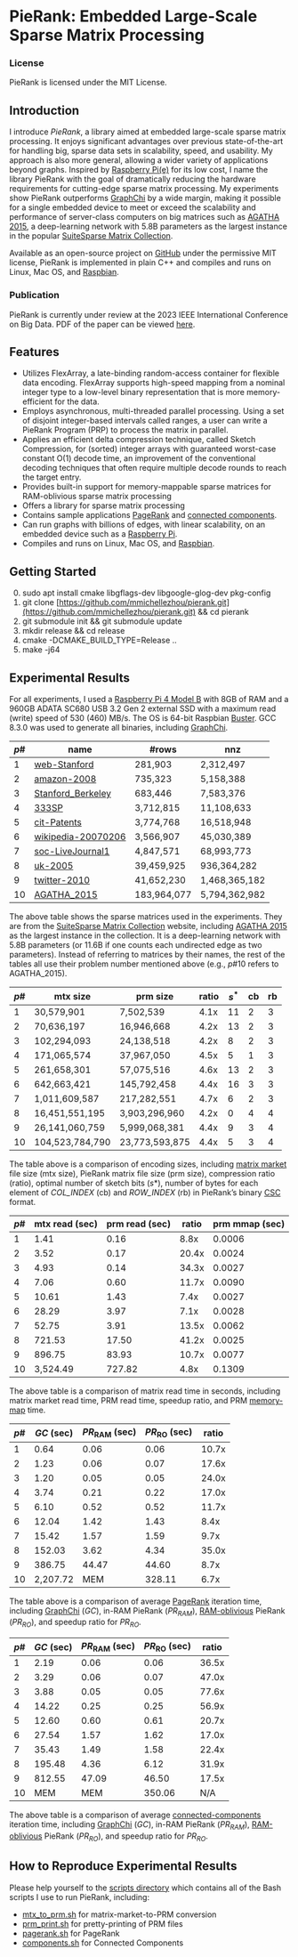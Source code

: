 # PieRank: Embedded Large-Scale Sparse Matrix Processing

 
### License

PieRank is licensed under the MIT License.


## Introduction

I introduce *PieRank*, a library aimed at embedded large-scale sparse matrix processing. It enjoys significant advantages over previous state-of-the-art for handling big, sparse data sets in scalability, speed, and usability. My approach is also more general, allowing a wider variety of applications beyond graphs. Inspired by [Raspberry Pi(e)](https://www.raspberrypi.org/) for its low cost, I name the library PieRank with the goal of dramatically reducing the hardware requirements  for cutting-edge sparse matrix processing. My experiments show PieRank outperforms [GraphChi](https://github.com/GraphChi/graphchi-cpp) by a wide margin, making it possible for a single embedded device to meet or exceed the scalability and performance of server-class computers on big matrices such as [AGATHA 2015](https://sparse.tamu.edu/Sybrandt/AGATHA_2015), a deep-learning network with 5.8B parameters as the largest instance in the popular [SuiteSparse Matrix Collection](https://sparse.tamu.edu/).

Available as an open-source project on [GitHub](https://github.com/mmichellezhou/pierank) under the permissive MIT license, PieRank is implemented in plain C++ and compiles and runs on Linux, Mac OS, and [Raspbian](http://www.raspbian.org/).

### Publication

PieRank is currently under review at the 2023 IEEE International Conference on Big Data. PDF of the paper can be viewed <a href="https://drive.google.com/file/d/12zmBz9jSg6DsNYV5vDceJvKcOidUlCcQ/view?usp=sharing">here</a>.


## Features

- Utilizes FlexArray, a late-binding random-access container for flexible data encoding. FlexArray supports high-speed mapping from a nominal integer type to a low-level binary representation that is more memory-efficient for the data.
- Employs asynchronous, multi-threaded parallel processing. Using a set of disjoint integer-based intervals called ranges, a user can write a PieRank Program (PRP) to process the matrix in parallel.
- Applies an efficient delta compression technique, called Sketch Compression, for (sorted) integer arrays with guaranteed worst-case constant O(1) decode time, an improvement of the conventional decoding techniques that often require multiple decode rounds to reach the target entry.
- Provides built-in support for memory-mappable sparse matrices for RAM-oblivious sparse matrix processing
- Offers a library for sparse matrix processing
- Contains sample applications [PageRank](https://github.com/mmichellezhou/pierank/blob/main/pierank/kernels/pagerank.h) and [connected components](https://github.com/mmichellezhou/pierank/blob/main/pierank/kernels/components.h).
- Can run graphs with billions of edges, with linear scalability, on an embedded device such as a [Raspberry Pi](https://www.raspberrypi.org/).
- Compiles and runs on Linux, Mac OS, and [Raspbian](http://www.raspbian.org/).

## Getting Started

0.  sudo apt install cmake libgflags-dev libgoogle-glog-dev pkg-config
1.  git clone  [https://github.com/mmichellezhou/pierank.git](https://github.com/mmichellezhou/pierank.git)  && cd pierank
2.  git submodule init && git submodule update
3.  mkdir release && cd release
4.  cmake -DCMAKE_BUILD_TYPE=Release ..
5.  make -j64


## Experimental Results

For all experiments, I used a [Raspberry Pi 4 Model B](https://www.raspberrypi.com/products/raspberry-pi-4-model-b/) with 8GB of RAM and a 960GB ADATA SC680 USB 3.2 Gen 2 external SSD with a maximum read (write) speed of 530 (460) MB/s. The OS is 64-bit Raspbian [Buster](https://www.raspberrypi.com/news/buster-the-new-version-of-raspbian/). GCC 8.3.0 was used to generate all binaries, including [GraphChi](https://github.com/GraphChi/graphchi-cpp).

| $p$\# | name               | \#rows   | nnz           |
|-|-|-|-|
| 1   | [web-Stanford](https://sparse.tamu.edu/SNAP/web-Stanford)       | 281,903     | 2,312,497     |
| 2   | [amazon-2008](https://sparse.tamu.edu/LAW/amazon-2008)      | 735,323     | 5,158,388     |
| 3   | [Stanford\_Berkeley](https://sparse.tamu.edu/Kamvar/Stanford_Berkeley) | 683,446     | 7,583,376     |
| 4   | [333SP](https://sparse.tamu.edu/DIMACS10/333SP)              | 3,712,815   | 11,108,633    |
| 5   | [cit-Patents](https://sparse.tamu.edu/SNAP/cit-Patents)        | 3,774,768   | 16,518,948    |
| 6   | [wikipedia-20070206](https://sparse.tamu.edu/Gleich/wikipedia-20070206) | 3,566,907   | 45,030,389    |
| 7   | [soc-LiveJournal1](https://sparse.tamu.edu/SNAP/soc-LiveJournal1)   | 4,847,571   | 68,993,773    |
| 8   | [uk-2005](https://sparse.tamu.edu/LAW/uk-2005)            | 39,459,925  | 936,364,282   |
| 9   | [twitter-2010](https://sparse.tamu.edu/SNAP/twitter7)       | 41,652,230  | 1,468,365,182 |
| 10  | [AGATHA\_2015](https://sparse.tamu.edu/Sybrandt/AGATHA_2015)       | 183,964,077 | 5,794,362,982 |

The above table shows the sparse matrices used in the experiments. They are from the [SuiteSparse Matrix Collection](https://sparse.tamu.edu/) website, including [AGATHA 2015](https://sparse.tamu.edu/Sybrandt/AGATHA_2015) as the largest instance in the collection. It is a deep-learning network with 5.8B parameters (or 11.6B if one counts each undirected edge as two parameters). Instead of referring to matrices by their names, the rest of the tables all use their problem number mentioned above (e.g., $p$\#10 refers to AGATHA\_2015).

| $p$\# | mtx size            | prm size | ratio | $s^*$ | cb | rb |
|-|-|-|-|-|-|-|
| 1   | 30,579,901      | 7,502,539              | 4.1x           | 11                | 2                | 3              |
| 2   | 70,636,197      | 16,946,668             | 4.2x            | 13                | 2                | 3              |
| 3   | 102,294,093     | 24,138,518             | 4.2x            | 8                 | 2                | 3              |
| 4   | 171,065,574     | 37,967,050             | 4.5x            | 5                 | 1                | 3              |
| 5   | 261,658,301     | 57,075,516             | 4.6x            | 13                | 2                | 3              |
| 6   | 642,663,421     | 145,792,458            | 4.4x            | 16                | 3                | 3              |
| 7   | 1,011,609,587   | 217,282,551            | 4.7x            | 6                 | 2                | 3              |
| 8   | 16,451,551,195  | 3,903,296,960          | 4.2x            | 0                 | 4                | 4              |
| 9   | 26,141,060,759  | 5,999,068,381          | 4.4x            | 9                 | 3                | 4              |
| 10  | 104,523,784,790 | 23,773,593,875         | 4.4x            | 5                 | 3                | 4              |

The table above is a comparison of encoding sizes, including [matrix market](https://math.nist.gov/MatrixMarket/formats.html) file size (mtx size), PieRank matrix file size (prm size), compression ratio (ratio), optimal number of sketch bits (_s_*), number of bytes for each element of *COL_INDEX* (cb) and *ROW_INDEX* (rb) in PieRank’s binary [CSC](https://en.wikipedia.org/wiki/Sparse_matrix#Compressed_sparse_column_(CSC_or_CCS)) format.

| $p$\#   |  mtx read (sec) |  prm read (sec) |  ratio | prm mmap (sec) |
|-|-|-|-|-|
| 1  | 1.41     | 0.16     | 8.8x  | 0.0006   |
| 2  | 3.52     | 0.17     | 20.4x | 0.0024   |
| 3  | 4.93     | 0.14     | 34.3x | 0.0027   |
| 4  | 7.06     | 0.60     | 11.7x | 0.0090   |
| 5  | 10.61    | 1.43     | 7.4x  | 0.0027   |
| 6  | 28.29    | 3.97     | 7.1x  | 0.0028   |
| 7  | 52.75    | 3.91     | 13.5x | 0.0062   |
| 8  | 721.53   | 17.50    | 41.2x | 0.0025   |
| 9  | 896.75   | 83.93    | 10.7x | 0.0077   |
| 10 | 3,524.49 | 727.82   | 4.8x  | 0.1309   |

The above table is a comparison of matrix read time in seconds, including matrix market read time, PRM read time, speedup ratio, and PRM [memory-map](https://en.wikipedia.org/wiki/Memory-mapped_file) time.

| $p$\# | $GC$ (sec) | $PR_\textrm{RAM}$ (sec) | $PR_\textrm{RO}$ (sec) | ratio |
|-|-|-|-|-|
| 1   | 0.64          | 0.06        | 0.06       | 10.7x |
| 2   | 1.23          | 0.06        | 0.07       | 17.6x |
| 3   | 1.20          | 0.05        | 0.05       | 24.0x |
| 4   | 3.74          | 0.21        | 0.22       | 17.0x |
| 5   | 6.10          | 0.52        | 0.52       | 11.7x |
| 6   | 12.04         | 1.42        | 1.43       | 8.4x  |
| 7   | 15.42         | 1.57        | 1.59       | 9.7x  |
| 8   | 152.03        | 3.62        | 4.34       | 35.0x |
| 9   | 386.75        | 44.47       | 44.60      | 8.7x  |
| 10  | 2,207.72      | MEM         | 328.11     | 6.7x  |


The table above is a comparison of average [PageRank](https://en.wikipedia.org/wiki/PageRank) iteration time, including [GraphChi](https://github.com/GraphChi/graphchi-cpp) (*GC*), in-RAM PieRank (*PR<sub>RAM</sub>*), [RAM-oblivious](https://en.wikipedia.org/wiki/Cache-oblivious_algorithm) PieRank (*PR<sub>RO</sub>*), and speedup ratio for *PR<sub>RO</sub>*.

| $p$\# | $GC$ (sec) | $PR_\textrm{RAM}$ (sec) | $PR_\textrm{RO}$ (sec) | ratio |
|-|-|-|-|-|
| 1   | 2.19          | 0.06        | 0.06       | 36.5x |
| 2   | 3.29          | 0.06        | 0.07       | 47.0x |
| 3   | 3.88          | 0.05        | 0.05       | 77.6x |
| 4   | 14.22         | 0.25        | 0.25       | 56.9x |
| 5   | 12.60         | 0.60        | 0.61       | 20.7x |
| 6   | 27.54         | 1.57        | 1.62       | 17.0x |
| 7   | 35.43         | 1.49        | 1.58       | 22.4x |
| 8   | 195.48        | 4.36        | 6.12       | 31.9x |
| 9   | 812.55        | 47.09       | 46.50      | 17.5x |
| 10  | MEM           | MEM         | 350.06     | N/A   |

The above table is a comparison of average [connected-components](https://en.wikipedia.org/wiki/Connected-component_labeling) iteration time, including [GraphChi](https://github.com/GraphChi/graphchi-cpp) (*GC*), in-RAM PieRank (*PR<sub>RAM</sub>*), [RAM-oblivious](https://en.wikipedia.org/wiki/Cache-oblivious_algorithm) PieRank (*PR<sub>RO</sub>*), and speedup ratio for *PR<sub>RO</sub>*.

## How to Reproduce Experimental Results

Please help yourself to the [scripts  directory](https://github.com/mmichellezhou/pierank/tree/main/scripts) which contains all of the Bash scripts I use to run PieRank, including:
- [mtx_to_prm.sh](https://github.com/mmichellezhou/pierank/blob/main/scripts/mtx_to_prm.sh) for matrix-market-to-PRM conversion
- [prm_print.sh](https://github.com/mmichellezhou/pierank/blob/main/scripts/prm_print.sh) for pretty-printing of PRM files
- [pagerank.sh](https://github.com/mmichellezhou/pierank/blob/main/scripts/pagerank.sh) for PageRank
- [components.sh](https://github.com/mmichellezhou/pierank/blob/main/scripts/components.sh) for Connected Components
